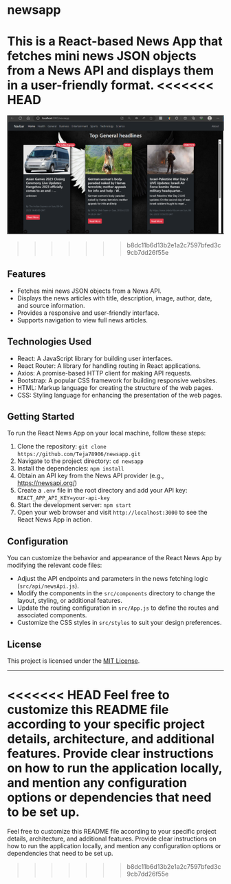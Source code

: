 # newsapp

This is a React-based News App that fetches mini news JSON objects from a News API and displays them in a user-friendly format.
<<<<<<< HEAD
=======
![webpage overview](./newsappOverrview.png)
>>>>>>> b8dc11b6d13b2e1a2c7597bfed3c9cb7dd26f55e

## Features

- Fetches mini news JSON objects from a News API.
- Displays the news articles with title, description, image, author, date, and source information.
- Provides a responsive and user-friendly interface.
- Supports navigation to view full news articles.

## Technologies Used

- React: A JavaScript library for building user interfaces.
- React Router: A library for handling routing in React applications.
- Axios: A promise-based HTTP client for making API requests.
- Bootstrap: A popular CSS framework for building responsive websites.
- HTML: Markup language for creating the structure of the web pages.
- CSS: Styling language for enhancing the presentation of the web pages.

## Getting Started

To run the React News App on your local machine, follow these steps:

1. Clone the repository: `git clone https://github.com/Teja78906/newsapp.git`
2. Navigate to the project directory: `cd newsapp`
3. Install the dependencies: `npm install`
4. Obtain an API key from the News API provider (e.g., https://newsapi.org/)
5. Create a `.env` file in the root directory and add your API key: `REACT_APP_API_KEY=your-api-key`
6. Start the development server: `npm start`
7. Open your web browser and visit `http://localhost:3000` to see the React News App in action.

## Configuration

You can customize the behavior and appearance of the React News App by modifying the relevant code files:

- Adjust the API endpoints and parameters in the news fetching logic (`src/api/newsApi.js`).
- Modify the components in the `src/components` directory to change the layout, styling, or additional features.
- Update the routing configuration in `src/App.js` to define the routes and associated components.
- Customize the CSS styles in `src/styles` to suit your design preferences.

## License

This project is licensed under the [MIT License](https://opensource.org/licenses/MIT).

---

<<<<<<< HEAD
Feel free to customize this README file according to your specific project details, architecture, and additional features. Provide clear instructions on how to run the application locally, and mention any configuration options or dependencies that need to be set up.
=======
Feel free to customize this README file according to your specific project details, architecture, and additional features. Provide clear instructions on how to run the application locally, and mention any configuration options or dependencies that need to be set up.
>>>>>>> b8dc11b6d13b2e1a2c7597bfed3c9cb7dd26f55e
